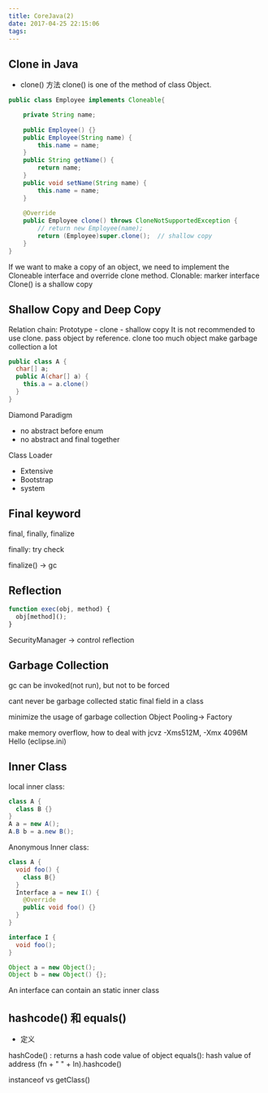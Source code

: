 ```yaml
---
title: CoreJava(2)
date: 2017-04-25 22:15:06
tags:
---
```

## Clone in Java

* clone() 方法
clone() is one of the method of class Object.

<!-- more -->

```java
public class Employee implements Cloneable{

	private String name;
	
	public Employee() {}
	public Employee(String name) {
		this.name = name;
	}
	public String getName() {
		return name;
	}
	public void setName(String name) {
		this.name = name;
	}
	
	@Override
	public Employee clone() throws CloneNotSupportedException {
		// return new Employee(name);
		return (Employee)super.clone();  // shallow copy
	}
}
```
If we want to make a copy of an object, we need to implement the Cloneable interface and override clone method.
Clonable: marker interface
Clone() is a shallow copy

## Shallow Copy and Deep Copy

Relation chain: Prototype - clone - shallow copy
It is not recommended to use clone. pass object by reference. clone too much object make garbage collection a lot 

```java
public class A {
  char[] a;
  public A(char[] a) {
    this.a = a.clone()
  }
}
```

Diamond Paradigm

* no abstract before enum
* no abstract and final together

Class Loader
* Extensive
* Bootstrap
* system

## Final keyword

final, finally, finalize

finally: try check

finalize() -> gc

## Reflection

```js
function exec(obj, method) {
  obj[method]();
}
```

SecurityManager -> control reflection

## Garbage Collection

gc can be invoked(not run), but not to be forced

cant never be garbage collected
static final field in a class 

minimize the usage of garbage collection
Object Pooling-> Factory

make memory overflow, how to deal with
jcvz -Xms512M, -Xmx 4096M Hello (eclipse.ini)

## Inner Class

local inner class:

```java
class A {
  class B {}
}
A a = new A();
A.B b = a.new B();
```

Anonymous Inner class:

```java
class A { 
  void foo() {
    class B{}
  }
  Interface a = new I() {
    @Override
    public void foo() {}
  }
}

interface I {
  void foo();
}

Object a = new Object();
Object b = new Object() {};
```

An interface can contain an static inner class

## hashcode() 和 equals()
* 定义

hashCode() : returns a hash code value of object
equals(): 
hash value of address
(fn + " " + ln).hashcode()

instanceof vs getClass()


